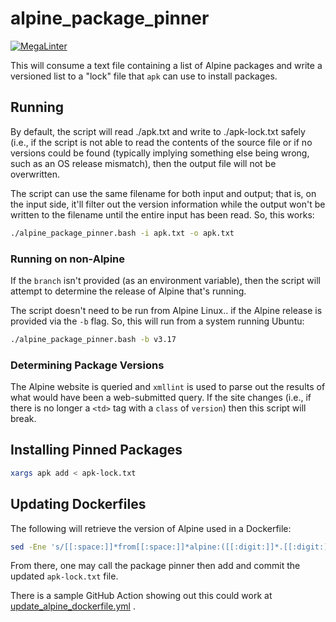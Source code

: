 # alpine\_package\_pinner

[![MegaLinter](https://github.com/wesley-dean-flexion/alpine_package_pinner/actions/workflows/megalinter.yml/badge.svg)](https://github.com/wesley-dean-flexion/alpine_package_pinner/actions/workflows/megalinter.yml)

This will consume a text file containing a list of Alpine packages
and write a versioned list to a "lock" file that `apk` can use to
install packages.

## Running

By default, the script will read ./apk.txt and write to ./apk-lock.txt
safely (i.e., if the script is not able to read the contents of the
source file or if no versions could be found (typically implying
something else being wrong, such as an OS release mismatch), then
the output file will not be overwritten.

The script can use the same filename for both input and output;
that is, on the input side, it'll filter out the version information
while the output won't be written to the filename until the entire
input has been read.  So, this works:

```bash
./alpine_package_pinner.bash -i apk.txt -o apk.txt
```

### Running on non-Alpine

If the `branch` isn't provided (as an environment variable), then the
script will attempt to determine the release of Alpine that's running.

The script doesn't need to be run from Alpine Linux.. if the Alpine
release is provided via the `-b` flag.  So, this will run from a system
running Ubuntu:

```bash
./alpine_package_pinner.bash -b v3.17
```

### Determining Package Versions

The Alpine website is queried and `xmllint` is used to parse out
the results of what would have been a web-submitted query.  If
the site changes (i.e., if there is no longer a `<td>` tag with
a `class` of `version`) then this script will break.

## Installing Pinned Packages

```bash
xargs apk add < apk-lock.txt 
```

## Updating Dockerfiles

The following will retrieve the version of Alpine used in a Dockerfile:

```bash
sed -Ene 's/[[:space:]]*from[[:space:]]*alpine:([[:digit:]]*.[[:digit:]]*).*/v\1/Ip' < Dockerfile
```

From there, one may call the package pinner then add and commit the
updated `apk-lock.txt` file.

There is a sample GitHub Action showing out this could work at
[update_alpine_dockerfile.yml](./update_alpine_dockerfile.yml) .
